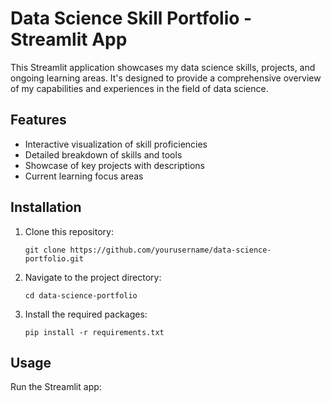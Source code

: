 # Data Science Skill Portfolio - Streamlit App

This Streamlit application showcases my data science skills, projects, and ongoing learning areas. It's designed to provide a comprehensive overview of my capabilities and experiences in the field of data science.

## Features

- Interactive visualization of skill proficiencies
- Detailed breakdown of skills and tools
- Showcase of key projects with descriptions
- Current learning focus areas

## Installation

1. Clone this repository:
   ```
   git clone https://github.com/yourusername/data-science-portfolio.git
   ```

2. Navigate to the project directory:
   ```
   cd data-science-portfolio
   ```

3. Install the required packages:
   ```
   pip install -r requirements.txt
   ```

## Usage

Run the Streamlit app:
